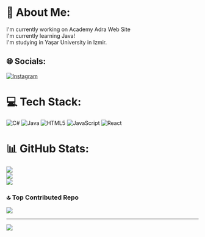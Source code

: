 # 💫 About Me:
I'm currently working on Academy Adra Web Site<br>I'm currently learning Java!<br>I'm studying in Yaşar University in Izmir.<br>


## 🌐 Socials:
[![Instagram](https://img.shields.io/badge/Instagram-%23E4405F.svg?logo=Instagram&logoColor=white)](https://instagram.com/denizkandemir_) 

# 💻 Tech Stack:
![C#](https://img.shields.io/badge/c%23-%23239120.svg?style=for-the-badge&logo=csharp&logoColor=white) ![Java](https://img.shields.io/badge/java-%23ED8B00.svg?style=for-the-badge&logo=openjdk&logoColor=white) ![HTML5](https://img.shields.io/badge/html5-%23E34F26.svg?style=for-the-badge&logo=html5&logoColor=white) ![JavaScript](https://img.shields.io/badge/javascript-%23323330.svg?style=for-the-badge&logo=javascript&logoColor=%23F7DF1E) ![React](https://img.shields.io/badge/react-%2320232a.svg?style=for-the-badge&logo=react&logoColor=%2361DAFB)
# 📊 GitHub Stats:
![](https://github-readme-stats.vercel.app/api?username=denizkandemir&theme=dark&hide_border=false&include_all_commits=true&count_private=true)<br/>
![](https://github-readme-streak-stats.herokuapp.com/?user=denizkandemir&theme=dark&hide_border=false)<br/>
![](https://github-readme-stats.vercel.app/api/top-langs/?username=denizkandemir&theme=dark&hide_border=false&include_all_commits=true&count_private=true&layout=compact)

### 🔝 Top Contributed Repo
![](https://github-contributor-stats.vercel.app/api?username=denizkandemir&limit=5&theme=tokyonight&combine_all_yearly_contributions=true)

---
[![](https://visitcount.itsvg.in/api?id=denizkandemir&icon=0&color=1)](https://visitcount.itsvg.in)

